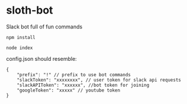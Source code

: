 # sloth-bot
Slack bot full of fun commands


```npm install```

```node index```


config.json should resemble:

```
{
	"prefix": "!" // prefix to use bot commands
    "slackToken": "xxxxxxxx", // user token for slack api requests
    "slackAPIToken": "xxxxxx", //bot token for joining
    "googleToken": "xxxxx" // youtube token 
}
```
